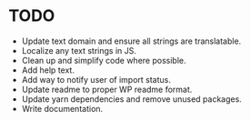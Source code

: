 # TODO

- Update text domain and ensure all strings are translatable.
- Localize any text strings in JS.
- Clean up and simplify code where possible.
- Add help text.
- Add way to notify user of import status.
- Update readme to proper WP readme format.
- Update yarn dependencies and remove unused packages.
- Write documentation.